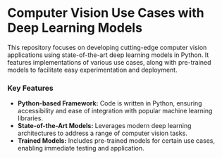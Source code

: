 # Computer Vision Use Cases with Deep Learning Models

This repository focuses on developing cutting-edge computer vision applications using state-of-the-art deep learning models in Python. It features implementations of various use cases, along with pre-trained models to facilitate easy experimentation and deployment. 

### Key Features
- **Python-based Framework:** Code is written in Python, ensuring accessibility and ease of integration with popular machine learning libraries.
- **State-of-the-Art Models:** Leverages modern deep learning architectures to address a range of computer vision tasks.
- **Trained Models:** Includes pre-trained models for certain use cases, enabling immediate testing and application.
